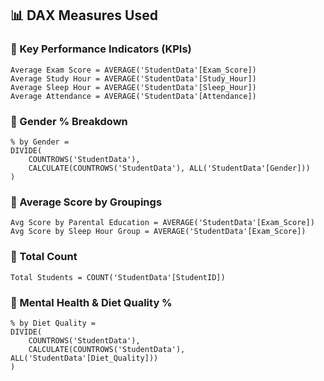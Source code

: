 
## 📊 DAX Measures Used

### 🔹 Key Performance Indicators (KPIs)
```dax
Average Exam Score = AVERAGE('StudentData'[Exam_Score])
Average Study Hour = AVERAGE('StudentData'[Study_Hour])
Average Sleep Hour = AVERAGE('StudentData'[Sleep_Hour])
Average Attendance = AVERAGE('StudentData'[Attendance])
```

### 🔹 Gender % Breakdown
```dax
% by Gender = 
DIVIDE(
    COUNTROWS('StudentData'),
    CALCULATE(COUNTROWS('StudentData'), ALL('StudentData'[Gender]))
)
```

### 🔹 Average Score by Groupings
```dax
Avg Score by Parental Education = AVERAGE('StudentData'[Exam_Score])
Avg Score by Sleep Hour Group = AVERAGE('StudentData'[Exam_Score])
```

### 🔹 Total Count
```dax
Total Students = COUNT('StudentData'[StudentID])
```

### 🔹 Mental Health & Diet Quality %
```dax
% by Diet Quality = 
DIVIDE(
    COUNTROWS('StudentData'),
    CALCULATE(COUNTROWS('StudentData'), ALL('StudentData'[Diet_Quality]))
)
```
